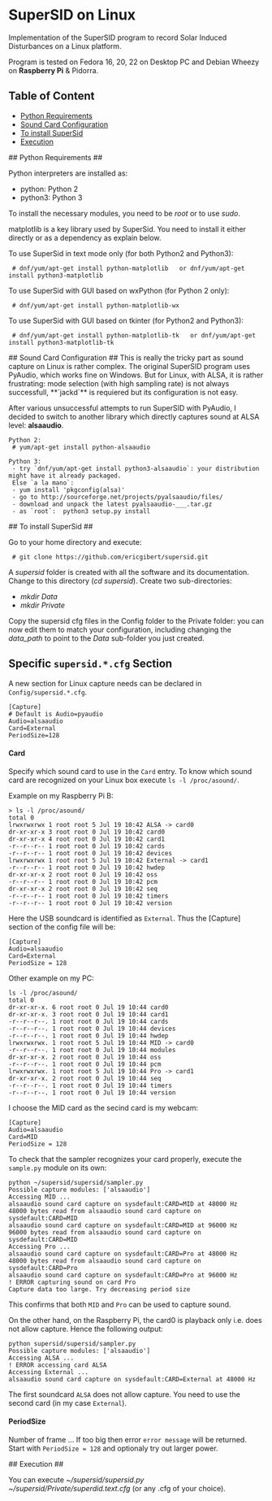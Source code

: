# SuperSID on Linux #

Implementation of the SuperSID program to record Solar Induced Disturbances on a Linux platform.

Program is tested on Fedora 16, 20, 22 on Desktop PC and Debian Wheezy on **Raspberry Pi** & Pidorra. 

## Table of Content
- [Python Requirements](#id-section1)
- [Sound Card Configuration](#id-section2)
- [To install SuperSid](#id-section3)
- [Execution](#id-section4)

<div id='id-section1'/>
## Python Requirements ##

Python interpreters are installed as:
- python: Python 2
- python3: Python 3

To install the necessary modules, you need to be *root* or to use *sudo*.

matplotlib is a key library used by SuperSid. You need to install it either directly or as a dependency as explain below.

To use SuperSid in text mode only (for both Python2 and Python3):
````
 # dnf/yum/apt-get install python-matplotlib   or dnf/yum/apt-get install python3-matplotlib
````

To use SuperSid with GUI based on wxPython (for Python 2 only):
````
 # dnf/yum/apt-get install python-matplotlib-wx
````

To use SuperSid with GUI based on tkinter (for Python2 and Python3):
````
 # dnf/yum/apt-get install python-matplotlib-tk   or dnf/yum/apt-get install python3-matplotlib-tk
````
<div id='id-section2'/>
## Sound Card Configuration ##
This is really the tricky part as sound capture on Linux is rather complex. The original SuperSID program uses PyAudio, which works fine on Windows. But for Linux, with ALSA, it is rather frustrating: mode selection (with high sampling rate) is not always successfull, **`jackd`** is requiered but its configuration is not easy.

After various unsuccessful attempts to run SuperSID with PyAudio, I decided to switch to another library which directly captures sound at ALSA level: **alsaaudio**.  

````
Python 2:
 # yum/apt-get install python-alsaaudio

Python 3:
 - try `dnf/yum/apt-get install python3-alsaaudio`: your distribution might have it already packaged.
 Else `a la mano`:
 - yum install 'pkgconfig(alsa)'
 - go to http://sourceforge.net/projects/pyalsaaudio/files/
 - download and unpack the latest pyalsaaudio-___.tar.gz
 - as `root`:  python3 setup.py install 
````

<div id='id-section3'/>
## To install SuperSid ##

Go to your home directory and execute:
```
 # git clone https://github.com/ericgibert/supersid.git
```

A *supersid* folder is created with all the software and its documentation. Change to this directory (*cd supersid*).
Create two sub-directories:
- *mkdir Data*
- *mkdir Private*

Copy the supersid cfg files in the Config folder to the Private folder: you can now edit them to match your configuration, including changing the *data_path* to point to the *Data* sub-folder you just created.


## Specific `supersid.*.cfg` Section ##
A new section for Linux capture needs can be declared in `Config/supersid.*.cfg`. 

````
[Capture]
# Default is Audio=pyaudio
Audio=alsaaudio
Card=External  
PeriodSize=128
````

#### Card
Specify which sound card to use in the `Card` entry. To know which sound card are recognized on your Linux box execute `ls -l /proc/asound/`.  

Example on my Raspberry Pi B:
````
> ls -l /proc/asound/  
total 0
lrwxrwxrwx 1 root root 5 Jul 19 10:42 ALSA -> card0
dr-xr-xr-x 3 root root 0 Jul 19 10:42 card0
dr-xr-xr-x 4 root root 0 Jul 19 10:42 card1
-r--r--r-- 1 root root 0 Jul 19 10:42 cards
-r--r--r-- 1 root root 0 Jul 19 10:42 devices
lrwxrwxrwx 1 root root 5 Jul 19 10:42 External -> card1
-r--r--r-- 1 root root 0 Jul 19 10:42 hwdep
dr-xr-xr-x 2 root root 0 Jul 19 10:42 oss
-r--r--r-- 1 root root 0 Jul 19 10:42 pcm
dr-xr-xr-x 2 root root 0 Jul 19 10:42 seq
-r--r--r-- 1 root root 0 Jul 19 10:42 timers
-r--r--r-- 1 root root 0 Jul 19 10:42 version
````
Here the USB soundcard is identified as `External`. Thus the [Capture] section of the config file will be:
````
[Capture]
Audio=alsaaudio
Card=External
PeriodSize = 128
````

Other example on my PC:
````
ls -l /proc/asound/
total 0
dr-xr-xr-x. 6 root root 0 Jul 19 10:44 card0
dr-xr-xr-x. 3 root root 0 Jul 19 10:44 card1
-r--r--r--. 1 root root 0 Jul 19 10:44 cards
-r--r--r--. 1 root root 0 Jul 19 10:44 devices
-r--r--r--. 1 root root 0 Jul 19 10:44 hwdep
lrwxrwxrwx. 1 root root 5 Jul 19 10:44 MID -> card0
-r--r--r--. 1 root root 0 Jul 19 10:44 modules
dr-xr-xr-x. 2 root root 0 Jul 19 10:44 oss
-r--r--r--. 1 root root 0 Jul 19 10:44 pcm
lrwxrwxrwx. 1 root root 5 Jul 19 10:44 Pro -> card1
dr-xr-xr-x. 2 root root 0 Jul 19 10:44 seq
-r--r--r--. 1 root root 0 Jul 19 10:44 timers
-r--r--r--. 1 root root 0 Jul 19 10:44 version
````

I choose the MID card as the secind card is my webcam:
````
[Capture]
Audio=alsaaudio
Card=MID
PeriodSize = 128
````

To check that the sampler recognizes your card properly, execute the `sample.py` module on its own:
````
python ~/supersid/supersid/sampler.py
Possible capture modules: ['alsaaudio']
Accessing MID ...
alsaaudio sound card capture on sysdefault:CARD=MID at 48000 Hz
48000 bytes read from alsaaudio sound card capture on sysdefault:CARD=MID
alsaaudio sound card capture on sysdefault:CARD=MID at 96000 Hz
96000 bytes read from alsaaudio sound card capture on sysdefault:CARD=MID
Accessing Pro ...
alsaaudio sound card capture on sysdefault:CARD=Pro at 48000 Hz
48000 bytes read from alsaaudio sound card capture on sysdefault:CARD=Pro
alsaaudio sound card capture on sysdefault:CARD=Pro at 96000 Hz
! ERROR capturing sound on card Pro
Capture data too large. Try decreasing period size

````

This confirms that both `MID` and `Pro` can be used to capture sound.

On the other hand, on the Raspberry Pi, the card0 is playback only i.e. does not allow capture. Hence the following output:
````
python supersid/supersid/sampler.py
Possible capture modules: ['alsaaudio']
Accessing ALSA ...
! ERROR accessing card ALSA
Accessing External ...
alsaaudio sound card capture on sysdefault:CARD=External at 48000 Hz
````

The first soundcard `ALSA` does not allow capture. You need to use the second card (in my case `External`).

#### PeriodSize
Number of frame ... If too big then error `error message` will be returned.
Start with `PeriodSize = 128` and optionaly try out larger power.

<div id='id-section4'/>
## Execution ##

You can execute *~/supersid/supersid.py ~/supersid/Private/superdid.text.cfg* (or any .cfg of your choice).
